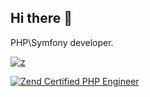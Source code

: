 ## Hi there 👋

<p>PHP\Symfony developer.</p> 

[![z](https://github-readme-stats.vercel.app/api?username=u-mulder)](https://github.com/u-mulder)

<a href="http://www.zend.com/en/yellow-pages/ZEND024408" target="_blank" rel="nofollow"><img src="https://www.zend.com/sites/zend/files/image/2019-09/zce-2017-php-80x80.gif" title="Zend Certified PHP Engineer" alt="Zend Certified PHP Engineer"></a>


<!--
Here are some ideas to get you started:

- 🔭 I’m currently working on ...
- 🌱 I’m currently learning ...
- 👯 I’m looking to collaborate on ...
- 🤔 I’m looking for help with ...
- 💬 Ask me about ...
- 📫 Reach me: https://img.shields.io/twitter/url?url=https%3A%2F%2Ftwitter.com%2Fu_mulder
- [![Twitter](https://img.shields.io/twitter/url?url=https%3A%2F%2Ftwitter.com%2Fu_mulder)](https://twitter.com/u_mulder)
- ⚡ Fun fact: ...
-->
